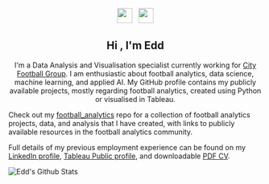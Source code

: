 <p align='center'>
<a href="https://twitter.com/eddwebster"><img height="30" src="https://github.com/stephenajulu/WaylonWalker/blob/main/icon/twitter.png?raw=true"></a>&nbsp;&nbsp;
<a href="https://www.linkedin.com/in/eddwebster/"><img height="30" src="https://github.com/stephenajulu/WaylonWalker/blob/main/icon/linkedin.png?raw=true"></a>
</p>

<h2 align="center">Hi , I'm Edd</h2>
<p align="center">
I'm a Data Analysis and Visualisation specialist currently working for <a href="https://www.cityfootballgroup.com/" target="_blank">City Football Group</a>. I am enthusiastic about football analytics, data science, machine learning, and applied AI. My GitHub profile contains my publicly available projects, mostly regarding football analytics, created using Python or visualised in Tableau.
  
Check out my <a href="https://github.com/eddwebster/football_analytics" target="_blank">football_analytics</a> repo for a collection of football analytics projects, data, and analysis that I have created, with links to publicly available resources in the football analytics community.

Full details of my previous employment experience can be found on my <a href="https://www.linkedin.com/in/eddwebster/" target="_blank">LinkedIn profile</a>, <a href="https://public.tableau.com/profile/edd.webster#!/" target="_blank">Tableau Public profile</a>, and downloadable <a href="/downloads/EddWebsterCV.pdf" download>PDF CV</a>.
</p>

![Edd's Github Stats](https://github-readme-stats.vercel.app/api?username=eddwebster&show_icons=true&theme=vue-dark)

